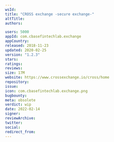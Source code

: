 ```yaml
---
wsId: 
title: "CROSS exchange -secure exchange-"
altTitle: 
authors:

users: 5000
appId: com.cbasefintechlab.exchange
appCountry: 
released: 2018-11-23
updated: 2020-02-25
version: "1.2.3"
stars: 
ratings: 
reviews: 
size: 17M
website: https://www.crossexchange.io/cross/home
repository: 
issue: 
icon: com.cbasefintechlab.exchange.png
bugbounty: 
meta: obsolete
verdict: wip
date: 2022-02-14
signer: 
reviewArchive:
twitter: 
social:
redirect_from:
---
```


